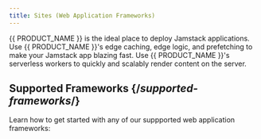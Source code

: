 ```yaml
---
title: Sites (Web Application Frameworks)
---
```


{{ PRODUCT_NAME }} is the ideal place to deploy Jamstack applications. Use {{ PRODUCT_NAME }}'s edge caching, edge logic, and prefetching to make your Jamstack app blazing fast. Use {{ PRODUCT_NAME }}'s serverless workers to quickly and scalably render content on the server.

## Supported Frameworks {/*supported-frameworks*/}

Learn how to get started with any of our suppported web application frameworks:

<PopularFrameworks/>

<Frameworks/>
